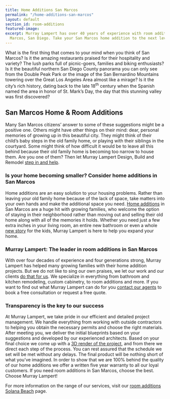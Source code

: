 ```yaml
---
title: Home Additions San Marcos
permalink: "/home-additions-san-marcos"
layout: default
section_id: room-additions
featured-image: 
excerpt: Murray Lampert has over 40 years of experience with room additions in San
  Marcos, San Diego. Take your San Marcos home addition to the next level with us.
---
```


What is the first thing that comes to your mind when you think of San Marcos? Is it the amazing restaurants praised for their hospitality and variety? The lush parks full of picnic-goers, families and biking enthusiasts? Is it the beautiful northern San Diego County panorama you can only see from the Double Peak Park or the image of the San Bernardino Mountains towering over the Great Los Angeles Area almost like a mirage? Is it the city’s rich history, dating back to the late 18<sup>th</sup> century when the Spanish named the area in honor of St. Mark’s Day, the day that this stunning valley was first discovered?

## San Marcos Home & Room Additions

Many San Marcos citizens’ answer to some of these suggestions might be a positive one. Others might have other things on their mind: dear, personal memories of growing up in this beautiful city. They might think of their child’s baby steps in the old family home, or playing with their siblings in the courtyard. Some might think of how difficult it would be to leave all this behind because their old family home is becoming too narrow to house them. Are you one of them? Then let Murray Lampert Design, Build and Remodel <a href="http://murraylampert.com/san-diego-home-design-services/">step in and help</a>.
<h3>Is your home becoming smaller? Consider home additions in San Marcos</h3>
Home additions are an easy solution to your housing problems. Rather than leaving your old family home because of the lack of space, take matters into your own hands and make the additional space you need. <a href="http://murraylampert.com/san-diego-room-additions/">Home additions</a> in San Marcos are a huge hit with growing families, who welcome the option of staying in their neighborhood rather than moving out and selling their old home along with all of the memories it holds. Whether you need just a few extra inches in your living room, an entire new bathroom or even a whole <a href="http://murraylampert.com/san-diego-second-story-addition/">new story</a> for the kids, Murray Lampert is here to help you expand your home.
<h3>Murray Lampert: The leader in room additions in San Marcos</h3>
With over four decades of experience and four generations strong, Murray Lampert has helped many growing families with their home addition projects. But we do not like to sing our own praises, we let our work and our clients <a href="http://murraylampert.com/testimonials/">do that for us</a>. We specialize in everything from bathroom and kitchen remodeling, custom cabinetry, to room additions and more. If you want to find out what Murray Lampert can do for you <a href="http://murraylampert.com/contact/">contact our agents</a> to book a free consultation or request a free quote.
<h3>Transparency is the key to our success</h3>
At Murray Lampert, we take pride in our efficient and detailed project management. We handle everything from working with outside contractors to helping you obtain the necessary permits and choose the right materials. After meeting you, we deliver the initial blueprints based on your suggestions and developed by our experienced architects. Based on your final choice we come up with a <a href="http://murraylampert.com/3d-architectural-rendering-services/">3D render of the project</a>, and from there we direct each step of the process. You can rest assured that the schedule we set will be met without any delays. The final product will be nothing short of what you’ve imagined. In order to show that we are 100% behind the quality of our home additions we offer a written five year warranty to all our loyal customers. If you need room additions in San Marcos, choose the best. Choose Murray Lampert!

For more information on the range of our services, visit our <a href="http://murraylampert.com/room-additions-solana-beach">room additions Solana Beach</a> page.
